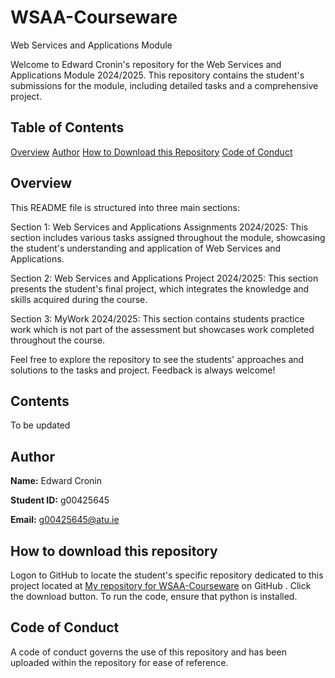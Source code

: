 # WSAA-Courseware
Web Services and Applications Module

Welcome to Edward Cronin's repository for the Web Services and Applications Module 2024/2025. This repository contains the student's submissions for the module, including detailed tasks and a comprehensive project.

## Table of Contents
[Overview](#overview)
[Author](#author)
[How to Download this Repository](#how-to-download-this-repository)
[Code of Conduct](#code-of-conduct)

## Overview

This README file is structured into three main sections:

Section 1: Web Services and Applications Assignments 2024/2025: This section includes various tasks assigned throughout the module, showcasing the student's understanding and application of Web Services and Applications.

Section 2: Web Services and Applications Project 2024/2025: This section presents the student's final project, which integrates the knowledge and skills acquired during the course.

Section 3: MyWork 2024/2025:  This section contains students practice work which is not part of the assessment but showcases work completed throughout the course. 

Feel free to explore the repository to see the students' approaches and solutions to the tasks and project. Feedback is always welcome!

## Contents

To be updated

## Author

__Name:__ Edward Cronin

__Student ID:__ g00425645

__Email:__ g00425645@atu.ie

## How to download this repository

Logon to GitHub to locate the student's specific repository dedicated to this project located at [My repository for WSAA-Courseware](https://github.com/ECronin1973/WSAA-Courseware) on GitHub .
Click the download button.
To run the code, ensure that python is installed.

## Code of Conduct

A code of conduct governs the use of this repository and has been uploaded within the repository for ease of reference.

